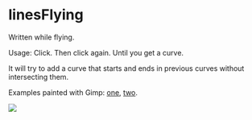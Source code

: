# linesFlying

Written while flying.

Usage: Click. Then click again. Until you get a curve.

It will try to add a curve that starts and ends in previous curves
without intersecting them.

Examples painted with Gimp: 
[one](https://twitter.com/hamoid/status/999749957526663168), 
[two](https://twitter.com/hamoid/status/999405228729528320).

![](https://raw.githubusercontent.com/hamoid/Fun-Programming/master/processing/ideas/2018/05/linesFlying/thumb.jpg)

